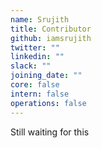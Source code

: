 ```yaml
---
name: Srujith
title: Contributor
github: iamsrujith
twitter: ""
linkedin: ""
slack: ""
joining_date: ""
core: false
intern: false
operations: false
---
```


Still waiting for this
